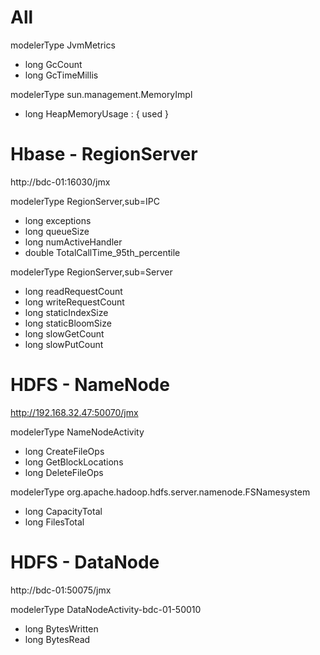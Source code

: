 # All
modelerType JvmMetrics

* long GcCount
* long GcTimeMillis

modelerType sun.management.MemoryImpl

* long HeapMemoryUsage : { used }

# Hbase - RegionServer
http://bdc-01:16030/jmx

modelerType RegionServer,sub=IPC

* long exceptions
* long queueSize
* long numActiveHandler
* double TotalCallTime_95th_percentile

modelerType RegionServer,sub=Server

* long readRequestCount
* long writeRequestCount
* long staticIndexSize
* long staticBloomSize
* long slowGetCount
* long slowPutCount

# HDFS - NameNode
http://192.168.32.47:50070/jmx

modelerType NameNodeActivity

* long CreateFileOps
* long GetBlockLocations
* long DeleteFileOps

modelerType org.apache.hadoop.hdfs.server.namenode.FSNamesystem

* long CapacityTotal
* long FilesTotal

# HDFS - DataNode
http://bdc-01:50075/jmx

modelerType DataNodeActivity-bdc-01-50010

* long BytesWritten
* long BytesRead
